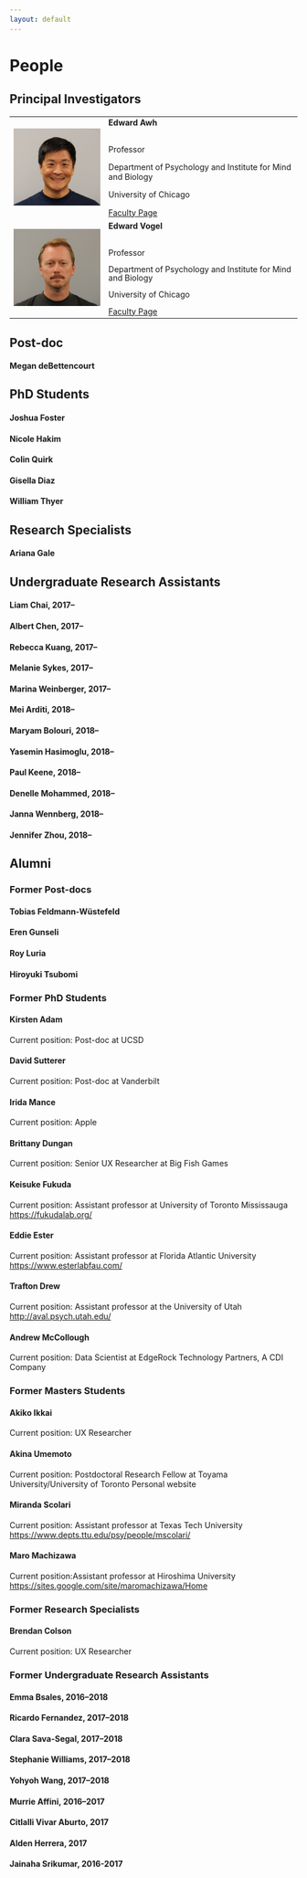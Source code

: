 ```yaml
---
layout: default
---
```


# People

## Principal Investigators

<table>
  <tr>
  <td>
    <img src="/files/images/awh.jpg" style="width:200px"/>
  </td>
  <td>
    <strong>Edward Awh</strong><br><br>
    <span style='line-height:1.2em'>
      <p>Professor</p>
      <p>Department of Psychology and Institute for Mind and Biology</p>
      <p>University of Chicago</p>
      <a href='https://imb.uchicago.edu/directory/edward-awh-phd'>Faculty Page</a>
    </span>
  </td>
  </tr>
  <tr>
  <td>
    <img src="/files/images/vogel.jpg" style="width:200px"/>
  </td>
  <td>
    <strong>Edward Vogel</strong><br><br>
    <span style='line-height:15px'>
      <p>Professor</p>
      <p>Department of Psychology and Institute for Mind and Biology</p>
      <p>University of Chicago</p>
      <a href='https://imb.uchicago.edu/directory/edward-vogel-phd'>Faculty Page</a>
    </span>
  </td>
  </tr>
</table>

## Post-doc

#### Megan deBettencourt

## PhD Students

#### Joshua Foster
#### Nicole Hakim
#### Colin Quirk
#### Gisella Diaz
#### William Thyer

## Research Specialists

#### Ariana Gale

## Undergraduate Research Assistants

#### Liam Chai, 2017–
#### Albert Chen, 2017–
#### Rebecca Kuang, 2017–
#### Melanie Sykes, 2017–
#### Marina Weinberger, 2017–
#### Mei Arditi, 2018–
#### Maryam Bolouri, 2018–
#### Yasemin Hasimoglu, 2018–
#### Paul Keene, 2018–
#### Denelle Mohammed, 2018–
#### Janna Wennberg, 2018–
#### Jennifer Zhou, 2018–

## Alumni

### Former Post-docs

#### Tobias Feldmann-Wüstefeld
#### Eren Gunseli
#### Roy Luria
#### Hiroyuki Tsubomi

### Former PhD Students

#### Kirsten Adam
Current position: Post-doc at UCSD

#### David Sutterer
Current position: Post-doc at Vanderbilt

#### Irida Mance
Current position: Apple

#### Brittany Dungan
Current position: Senior UX Researcher at Big Fish Games

#### Keisuke Fukuda
Current position: Assistant professor at University of Toronto Mississauga
https://fukudalab.org/

#### Eddie Ester
Current position: Assistant professor at Florida Atlantic University
https://www.esterlabfau.com/

#### Trafton Drew
Current position: Assistant professor at the University of Utah
http://aval.psych.utah.edu/

#### Andrew McCollough
Current position: Data Scientist at EdgeRock Technology Partners, A CDI Company

### Former Masters Students

#### Akiko Ikkai
Current position: UX Researcher

#### Akina Umemoto
Current position: Postdoctoral Research Fellow at Toyama University/University of Toronto
Personal website

#### Miranda Scolari
Current position: Assistant professor at Texas Tech University
https://www.depts.ttu.edu/psy/people/mscolari/

#### Maro Machizawa
Current position:Assistant professor at Hiroshima University
https://sites.google.com/site/maromachizawa/Home

### Former Research Specialists

#### Brendan Colson
Current position: UX Researcher

### Former Undergraduate Research Assistants 

#### Emma Bsales, 2016–2018
#### Ricardo Fernandez, 2017–2018
#### Clara Sava-Segal, 2017–2018
#### Stephanie Williams, 2017–2018
#### Yohyoh Wang, 2017–2018
#### Murrie Affini, 2016–2017
#### Citlalli Vivar Aburto, 2017
#### Alden Herrera, 2017
#### Jainaha Srikumar, 2016-2017